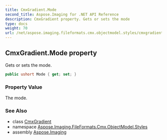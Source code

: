 ```yaml
---
title: CmxGradient.Mode
second_title: Aspose.Imaging for .NET API Reference
description: CmxGradient property. Gets or sets the mode
type: docs
weight: 70
url: /net/aspose.imaging.fileformats.cmx.objectmodel.styles/cmxgradient/mode/
---
```

## CmxGradient.Mode property

Gets or sets the mode.

```csharp
public ushort Mode { get; set; }
```

### Property Value

The mode.

### See Also

* class [CmxGradient](../)
* namespace [Aspose.Imaging.FileFormats.Cmx.ObjectModel.Styles](../../cmxgradient/)
* assembly [Aspose.Imaging](../../../)


